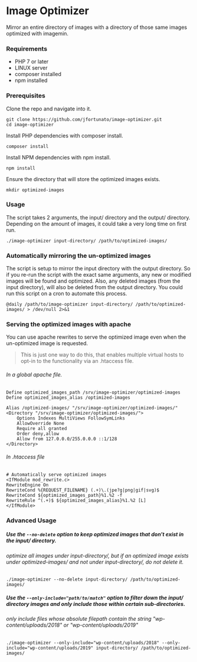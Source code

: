 # Image Optimizer
Mirror an entire directory of images with a directory of those same images optimized with imagemin.


### Requirements
- PHP 7 or later
- LINUX server
- composer installed
- npm installed


### Prerequisites
Clone the repo and navigate into it.
```
git clone https://github.com/jfortunato/image-optimizer.git
cd image-optimizer
```

Install PHP dependencies with composer install.
```
composer install
```

Install NPM dependencies with npm install.
```
npm install
```

Ensure the directory that will store the optimized images exists.
```
mkdir optimized-images
```

### Usage
The script takes 2 arguments, the input/ directory and the output/ directory. Depending on the amount of images, it could take a very long time on first run.
```
./image-optimizer input-directory/ /path/to/optimized-images/
```

### Automatically mirroring the un-optimized images
The script is setup to mirror the input directory with the output directory. So if you re-run the script with the exact same arguments, any new or modified images will be found and optimized. Also, any deleted images (from the input directory), will also be deleted from the output directory. You could run this script on a cron to automate this process.
```
@daily /path/to/image-optimizer input-directory/ /path/to/optimized-images/ > /dev/null 2>&1
```

### Serving the optimized images with apache
You can use apache rewrites to serve the optimized image even when the un-optimized image is requested.

> This is just one way to do this, that enables multiple virtual hosts to opt-in to the functionality via an .htaccess file.

###### In a global apache file.
```apacheconfig
Define optimized_images_path /srv/image-optimizer/optimized-images
Define optimized_images_alias /optimized-images

Alias /optimized-images/ "/srv/image-optimizer/optimized-images/"
<Directory "/srv/image-optimizer/optimized-images/">
    Options Indexes MultiViews FollowSymLinks
    AllowOverride None
    Require all granted
    Order deny,allow
    Allow from 127.0.0.0/255.0.0.0 ::1/128
</Directory>
```

###### In .htaccess file
```apacheconfig
# Automatically serve optimized images
<IfModule mod_rewrite.c>
RewriteEngine On
RewriteCond %{REQUEST_FILENAME} (.+)\.(jpe?g|png|gif|svg)$
RewriteCond ${optimized_images_path}%1.%2 -f
RewriteRule ^(.+)$ ${optimized_images_alias}%1.%2 [L]
</IfModule>
```

### Advanced Usage
##### Use the ```--no-delete``` option to keep optimized images that don't exist in the input/ directory.

###### optimize all images under input-directory/, but if an optimized image exists under optimized-images/ and not under input-directory/, do not delete it.
```
./image-optimizer --no-delete input-directory/ /path/to/optimized-images/
```

##### Use the ```--only-include="path/to/match"``` option to filter down the input/ directory images and only include those within certain sub-directories.

###### only include files whose absolute filepath contain the string "wp-content/uploads/2018" or "wp-content/uploads/2019"
```
./image-optimizer --only-include="wp-content/uploads/2018" --only-include="wp-content/uploads/2019" input-directory/ /path/to/optimized-images/
```
